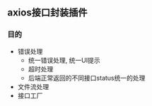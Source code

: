 ## axios接口封装插件

### 目的
- 错误处理
  - 统一错误处理, 统一UI提示
  - 超时处理
  - 后端正常返回的不同接口status统一的处理
- 文件流处理
- 接口工厂
